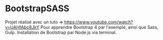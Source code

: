 # BootstrapSASS
Projet réalisé avec un tuto => https://www.youtube.com/watch?v=UAHfAbc8JkY
Pour apprendre Bootstrap 4 par l'exemple, ainsi que Sass, Gulp. Installation de Bootstrap par Node.js via terminal. 
